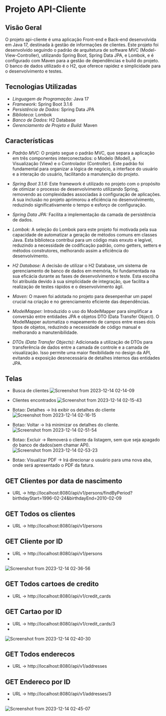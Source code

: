 # Projeto API-Cliente

## Visão Geral
O projeto api-cliente é uma aplicação Front-end e Back-end desenvolvida em Java 17, destinada à gestão de informações de clientes. Este projeto foi desenvolvido seguindo o padrão de arquitetura de software MVC (Model-View-Controller), utilizando Spring Boot, Spring Data JPA, e Lombok, e é configurado com Maven para a gestão de dependências e build do projeto. O banco de dados utilizado é o H2, que oferece rapidez e simplicidade para o desenvolvimento e testes.

## Tecnologias Utilizadas
- *Linguagem de Programação:* Java 17
- *Framework:* Spring Boot 3.1.6
- *Persistência de Dados:* Spring Data JPA
- *Biblioteca:* Lombok
- *Banco de Dados:* H2 Database
- *Gerenciamento de Projeto e Build:* Maven

## Características

- *Padrão MVC:* O projeto segue o padrão MVC, que separa a aplicação em três componentes interconectados: o Modelo (Model), a Visualização (View) e o Controlador (Controller). Este padrão foi fundamental para organizar a lógica de negócio, a interface do usuário e a interação do usuário, facilitando a manutenção do projeto.
- *Spring Boot 3.1.6:* Este framework é utilizado no projeto com o propósito de otimizar o processo de desenvolvimento utilizando Spring, removendo as complexidades associadas à configuração de aplicações. A sua inclusão no projeto aprimorou a eficiência no desenvolvimento, reduzindo significativamente o tempo e esforço de configuração.
- *Spring Data JPA:* Facilita a implementação da camada de persistência de dados.
- *Lombok:* A seleção do Lombok para este projeto foi motivada pela sua capacidade de automatizar a geração de métodos comuns em classes Java. Esta biblioteca contribui para um código mais enxuto e legível, reduzindo a necessidade de codificação padrão, como getters, setters e métodos construtores, melhorando assim a eficiência do desenvolvimento.
- *H2 Database:* A decisão de utilizar o H2 Database, um sistema de gerenciamento de banco de dados em memória, foi fundamentada na sua eficácia durante as fases de desenvolvimento e teste. Esta escolha foi atribuída devido à sua simplicidade de integração, que facilita a realização de testes rápidos e o desenvolvimento ágil.
- *Maven:* O maven foi adotada no projeto para desenpenhar um papel crucial na criação e no gerenciamento eficiente das dependências.

- *ModelMapper:* Introduzido o uso do ModelMapper para simplificar a conversão entre entidades JPA e objetos DTO (Data Transfer Object). O ModelMapper automatiza o mapeamento de campos entre esses dois tipos de objetos, reduzindo a necessidade de código manual e melhorando a manutenibilidade.

- *DTOs (Data Transfer Objects):* Adicionada a utilização de DTOs para transferência de dados entre a camada de controle e a camada de visualização. Isso permite uma maior flexibilidade no design da API, evitando a exposição desnecessária de detalhes internos das entidades JPA.

## Telas
  - Busca de clientes
    ![Screenshot from 2023-12-14 02-14-09](https://github.com/manoelerickgp/api-client/assets/139079937/b0c40f60-be73-4b46-88b3-7206b29cfac0)

  - Clientes encontrados
    ![Screenshot from 2023-12-14 02-15-43](https://github.com/manoelerickgp/api-client/assets/139079937/6ddc338c-fd7e-4425-88c8-caada7b8e184)

  - Botao: Detalhes -> Irá exibir os detalhes do cliente
    ![Screenshot from 2023-12-14 02-16-15](https://github.com/manoelerickgp/api-client/assets/139079937/73cb0541-17cf-4be2-a1d4-5bfd3018cd3a)

  - Botao: Voltar -> Irá minimizar os detalhes do cliente.
    ![Screenshot from 2023-12-14 02-51-54](https://github.com/manoelerickgp/api-client/assets/139079937/b9235af7-d322-4a16-8f70-eb63c0f7847e)

  - Botao: Excluir -> Removerá o cliente da listagem, sem que seja apagado do banco de dados(sem chamar API).
    ![Screenshot from 2023-12-14 02-53-23](https://github.com/manoelerickgp/api-client/assets/139079937/dde9d04c-f830-45c6-9f9b-a55663afd843)

  - Botao: Visualizar PDF -> Irá direcionar o usuário para uma nova aba, onde será apresentado o PDF da fatura.

## GET Clientes por data de nascimento
  - URL -> http://localhost:8080/api/v1/persons/findByPeriod?birthdayStart=1996-02-24&birthdayEnd=2010-02-09

## GET Todos os clientes
  - URL -> http://localhost:8080/api/v1/persons

## GET Cliente por ID
  - URL -> http://localhost:8080/api/v1/persons
  - 
![Screenshot from 2023-12-14 02-36-56](https://github.com/manoelerickgp/api-client/assets/139079937/c5c731a9-2504-429a-8242-b7342637d5f9)


## GET Todos cartoes de credito
  - URL -> http://localhost:8080/api/v1/credit_cards

## GET Cartao por ID
  - URL -> http://localhost:8080/api/v1/credit_cards/3
  - 
![Screenshot from 2023-12-14 02-40-30](https://github.com/manoelerickgp/api-client/assets/139079937/7e4cbf61-fac6-473a-a586-216be5a230b0)


## GET Todos enderecos
  - URL -> http://localhost:8080/api/v1/addresses

## GET Endereco por ID
  - URL -> http://localhost:8080/api/v1/addresses/3
  - 
![Screenshot from 2023-12-14 02-45-07](https://github.com/manoelerickgp/api-client/assets/139079937/0bd7985f-f48e-477e-b461-a33e0d0498ed)


